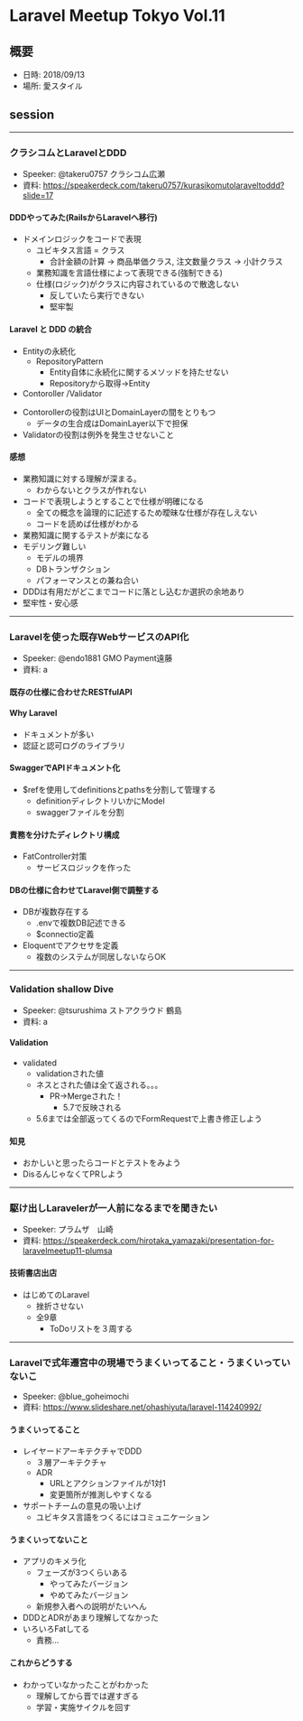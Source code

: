 # Laravel Meetup Tokyo Vol.11

## 概要
* 日時: 2018/09/13
* 場所: 愛スタイル


## session

-----
### クラシコムとLaravelとDDD
* Speeker: @takeru0757 クラシコム広瀬
* 資料: https://speakerdeck.com/takeru0757/kurasikomutolaraveltoddd?slide=17

#### DDDやってみた(RailsからLaravelへ移行)
* ドメインロジックをコードで表現
  - ユビキタス言語 = クラス
    - 合計金額の計算
      -> 商品単価クラス, 注文数量クラス
        -> 小計クラス
  - 業務知識を言語仕様によって表現できる(強制できる)
  - 仕様(ロジック)がクラスに内容されているので散逸しない
    - 反していたら実行できない
    - 堅牢製

#### Laravel と DDD の統合
* Entityの永続化
  - RepositoryPattern
    - Entity自体に永続化に関するメソッドを持たせない
    - Repositoryから取得->Entity
*  Contoroller /Validator
  - Contorollerの役割はUIとDomainLayerの間をとりもつ
    - データの生合成はDomainLayer以下で担保
  - Validatorの役割は例外を発生させないこと

#### 感想
* 業務知識に対する理解が深まる。
  - わからないとクラスが作れない
* コードで表現しようとすることで仕様が明確になる
  - 全ての概念を論理的に記述するため曖昧な仕様が存在しえない
  - コードを読めば仕様がわかる
* 業務知識に関するテストが楽になる
* モデリング難しい
  - モデルの境界
  - DBトランザクション
  - パフォーマンスとの兼ね合い
* DDDは有用だがどこまでコードに落とし込むか選択の余地あり
* 堅牢性・安心感

-----
### Laravelを使った既存WebサービスのAPI化
* Speeker: @endo1881 GMO Payment遠藤
* 資料: a

#### 既存の仕様に合わせたRESTfulAPI
#### Why Laravel
* ドキュメントが多い
* 認証と認可ログのライブラリ

#### SwaggerでAPIドキュメント化
* $refを使用してdefinitionsとpathsを分割して管理する
  - definitionディレクトリいかにModel
  - swaggerファイルを分割

#### 責務を分けたディレクトリ構成
* FatController対策
  - サービスロジックを作った

#### DBの仕様に合わせてLaravel側で調整する
* DBが複数存在する
  - .envで複数DB記述できる
  - $connectio定義
* Eloquentでアクセサを定義
  - 複数のシステムが同居しないならOK




-----
### Validation shallow Dive
* Speeker: @tsurushima ストアクラウド 鶴島
* 資料: a

#### Validation
* validated
  - validationされた値
  - ネスとされた値は全て返される。。。
    - PR->Mergeされた！
      - 5.7で反映される
  - 5.6までは全部返ってくるのでFormRequestで上書き修正しよう

#### 知見
* おかしいと思ったらコードとテストをみよう
* DisるんじゃなくてPRしよう


-----
### 駆け出しLaravelerが一人前になるまでを聞きたい
* Speeker: プラムザ　山崎
* 資料: https://speakerdeck.com/hirotaka_yamazaki/presentation-for-laravelmeetup11-plumsa

#### 技術書店出店
* はじめてのLaravel
  - 挫折させない
  - 全9章
    - ToDoリストを３周する

-----
### Laravelで式年遷宮中の現場でうまくいってること・うまくいっていないこ
* Speeker: @blue_goheimochi
* 資料: https://www.slideshare.net/ohashiyuta/laravel-114240992/

#### うまくいってること
* レイヤードアーキテクチャでDDD
  - ３層アーキテクチャ
  - ADR
    - URLとアクションファイルが1対1
    - 変更箇所が推測しやすくなる
* サポートチームの意見の吸い上げ
  - ユビキタス言語をつくるにはコミュニケーション

#### うまくいってないこと
* アプリのキメラ化
  - フェーズが3つくらいある
    - やってみたバージョン
    - やめてみたバージョン
  - 新規参入者への説明がたいへん
* DDDとADRがあまり理解してなかった
* いろいろFatしてる
  - 責務…

#### これからどうする
* わかっていなかったことがわかった
  - 理解してから晋では遅すぎる
  - 学習・実施サイクルを回す
